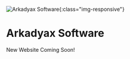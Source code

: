 ![Arkadyax Software](https://plus.google.com/photos/photo/103694217233964060086/6591478041102783970?authkey=CL6CwsiE2uCG1AE){:class="img-responsive"}
# Arkadyax Software
New Website Coming Soon!
